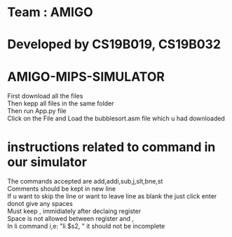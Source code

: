 # Team : AMIGO
# Developed by CS19B019, CS19B032
# AMIGO-MIPS-SIMULATOR
First download all the files<br/>
Then kepp all files in the same folder<br/>
Then run App.py file<br/>
Click on the File and Load the bubblesort.asm file which u had downloaded<br/>
# instructions related to command in our simulator
The commands accepted are add,addi,sub,j,slt,bne,st<br/>
Comments should be kept in new line<br/>
If u want to skip the line or want to leave line as blank the just click enter donot give any spaces<br/>
Must keep , immidiately after declaing register<br/>
Space is not allowed between register and ,<br/>
In li command i,e: "li $s2, " it should not be incomplete<br/>

